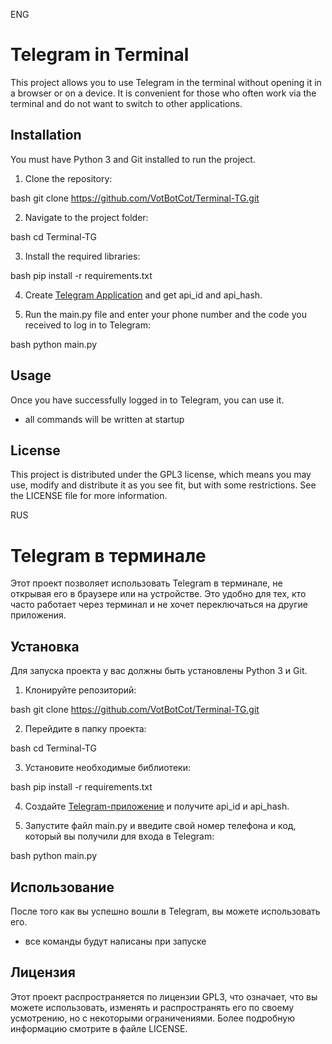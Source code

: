 ENG
# Telegram in Terminal

This project allows you to use Telegram in the terminal without opening it in a browser or on a device. It is convenient for those who often work via the terminal and do not want to switch to other applications. 

## Installation

You must have Python 3 and Git installed to run the project.

1. Clone the repository:

bash
git clone https://github.com/VotBotCot/Terminal-TG.git

2. Navigate to the project folder:

bash
cd Terminal-TG


3. Install the required libraries:

bash
pip install -r requirements.txt


4. Create [Telegram Application](https://my.telegram.org/apps) and get api_id and api_hash.

5. Run the main.py file and enter your phone number and the code you received to log in to Telegram:

bash
python main.py


## Usage

Once you have successfully logged in to Telegram, you can use it.

- all commands will be written at startup

## License

This project is distributed under the GPL3 license, which means you may use, modify and distribute it as you see fit, but with some restrictions. See the LICENSE file for more information.

RUS

# Telegram в терминале

Этот проект позволяет использовать Telegram в терминале, не открывая его в браузере или на устройстве. Это удобно для тех, кто часто работает через терминал и не хочет переключаться на другие приложения. 

## Установка

Для запуска проекта у вас должны быть установлены Python 3 и Git.

1. Клонируйте репозиторий:

bash
git clone https://github.com/VotBotCot/Terminal-TG.git

2. Перейдите в папку проекта:

bash
cd Terminal-TG


3. Установите необходимые библиотеки:

bash
pip install -r requirements.txt


4. Создайте [Telegram-приложение](https://my.telegram.org/apps) и получите api_id и api_hash.

5. Запустите файл main.py и введите свой номер телефона и код, который вы получили для входа в Telegram:

bash
python main.py


## Использование

После того как вы успешно вошли в Telegram, вы можете использовать его.

- все команды будут написаны при запуске

## Лицензия

Этот проект распространяется по лицензии GPL3, что означает, что вы можете использовать, изменять и распространять его по своему усмотрению, но с некоторыми ограничениями. Более подробную информацию смотрите в файле LICENSE.
